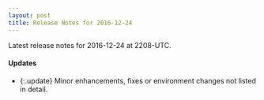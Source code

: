 ```yaml
---
layout: post
title: Release Notes for 2016-12-24
---
```


Latest release notes for 2016-12-24 at 2208-UTC.

<div class='updates' markdown='1'>

#### Updates

- {:.update} Minor enhancements, fixes or environment changes not listed in detail.

</div>


